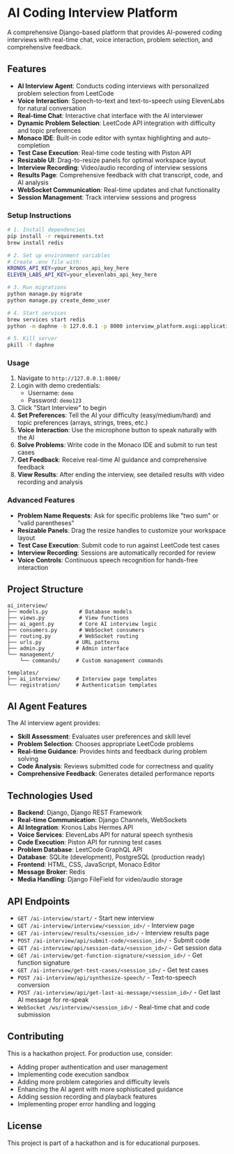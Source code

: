 # AI Coding Interview Platform

A comprehensive Django-based platform that provides AI-powered coding interviews with real-time chat, voice interaction, problem selection, and comprehensive feedback.

## Features

- **AI Interview Agent**: Conducts coding interviews with personalized problem selection from LeetCode
- **Voice Interaction**: Speech-to-text and text-to-speech using ElevenLabs for natural conversation
- **Real-time Chat**: Interactive chat interface with the AI interviewer
- **Dynamic Problem Selection**: LeetCode API integration with difficulty and topic preferences
- **Monaco IDE**: Built-in code editor with syntax highlighting and auto-completion
- **Test Case Execution**: Real-time code testing with Piston API
- **Resizable UI**: Drag-to-resize panels for optimal workspace layout
- **Interview Recording**: Video/audio recording of interview sessions
- **Results Page**: Comprehensive feedback with chat transcript, code, and AI analysis
- **WebSocket Communication**: Real-time updates and chat functionality
- **Session Management**: Track interview sessions and progress

### Setup Instructions

```bash
# 1. Install dependencies
pip install -r requirements.txt
brew install redis

# 2. Set up environment variables
# Create .env file with:
KRONOS_API_KEY=your_kronos_api_key_here
ELEVEN_LABS_API_KEY=your_elevenlabs_api_key_here

# 3. Run migrations
python manage.py migrate
python manage.py create_demo_user

# 4. Start services
brew services start redis
python -m daphne -b 127.0.0.1 -p 8000 interview_platform.asgi:application

# 5. Kill server
pkill -f daphne
```

### Usage

1. Navigate to `http://127.0.0.1:8000/`
2. Login with demo credentials:
   - Username: `demo`
   - Password: `demo123`
3. Click "Start Interview" to begin
4. **Set Preferences**: Tell the AI your difficulty (easy/medium/hard) and topic preferences (arrays, strings, trees, etc.)
5. **Voice Interaction**: Use the microphone button to speak naturally with the AI
6. **Solve Problems**: Write code in the Monaco IDE and submit to run test cases
7. **Get Feedback**: Receive real-time AI guidance and comprehensive feedback
8. **View Results**: After ending the interview, see detailed results with video recording and analysis

### Advanced Features

- **Problem Name Requests**: Ask for specific problems like "two sum" or "valid parentheses"
- **Resizable Panels**: Drag the resize handles to customize your workspace layout
- **Test Case Execution**: Submit code to run against LeetCode test cases
- **Interview Recording**: Sessions are automatically recorded for review
- **Voice Controls**: Continuous speech recognition for hands-free interaction

## Project Structure

```
ai_interview/
├── models.py          # Database models
├── views.py           # View functions
├── ai_agent.py        # Core AI interview logic
├── consumers.py       # WebSocket consumers
├── routing.py         # WebSocket routing
├── urls.py           # URL patterns
├── admin.py          # Admin interface
└── management/
    └── commands/     # Custom management commands

templates/
├── ai_interview/     # Interview page templates
└── registration/     # Authentication templates
```

## AI Agent Features

The AI interview agent provides:

- **Skill Assessment**: Evaluates user preferences and skill level
- **Problem Selection**: Chooses appropriate LeetCode problems
- **Real-time Guidance**: Provides hints and feedback during problem solving
- **Code Analysis**: Reviews submitted code for correctness and quality
- **Comprehensive Feedback**: Generates detailed performance reports

## Technologies Used

- **Backend**: Django, Django REST Framework
- **Real-time Communication**: Django Channels, WebSockets
- **AI Integration**: Kronos Labs Hermes API
- **Voice Services**: ElevenLabs API for natural speech synthesis
- **Code Execution**: Piston API for running test cases
- **Problem Database**: LeetCode GraphQL API
- **Database**: SQLite (development), PostgreSQL (production ready)
- **Frontend**: HTML, CSS, JavaScript, Monaco Editor
- **Message Broker**: Redis
- **Media Handling**: Django FileField for video/audio storage

## API Endpoints

- `GET /ai-interview/start/` - Start new interview
- `GET /ai-interview/interview/<session_id>/` - Interview page
- `GET /ai-interview/results/<session_id>/` - Interview results page
- `POST /ai-interview/api/submit-code/<session_id>/` - Submit code
- `GET /ai-interview/api/session-data/<session_id>/` - Get session data
- `GET /ai-interview/get-function-signature/<session_id>/` - Get function signature
- `GET /ai-interview/get-test-cases/<session_id>/` - Get test cases
- `POST /ai-interview/api/synthesize-speech/` - Text-to-speech conversion
- `POST /ai-interview/api/get-last-ai-message/<session_id>/` - Get last AI message for re-speak
- `WebSocket /ws/interview/<session_id>/` - Real-time chat and code submission

## Contributing

This is a hackathon project. For production use, consider:

- Adding proper authentication and user management
- Implementing code execution sandbox
- Adding more problem categories and difficulty levels
- Enhancing the AI agent with more sophisticated guidance
- Adding session recording and playback features
- Implementing proper error handling and logging

## License

This project is part of a hackathon and is for educational purposes.
